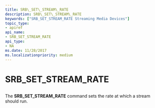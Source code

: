 ```yaml
---
title: SRB\_SET\_STREAM\_RATE
description: SRB\_SET\_STREAM\_RATE
keywords: ["SRB_SET_STREAM_RATE Streaming Media Devices"]
topic_type:
- apiref
api_name:
- SRB_SET_STREAM_RATE
api_type:
- NA
ms.date: 11/28/2017
ms.localizationpriority: medium
---
```


# SRB\_SET\_STREAM\_RATE


## <span id="ddk_srb_set_stream_rate_ks"></span><span id="DDK_SRB_SET_STREAM_RATE_KS"></span>


The **SRB\_SET\_STREAM\_RATE** command sets the rate at which a stream should run.

 

 






